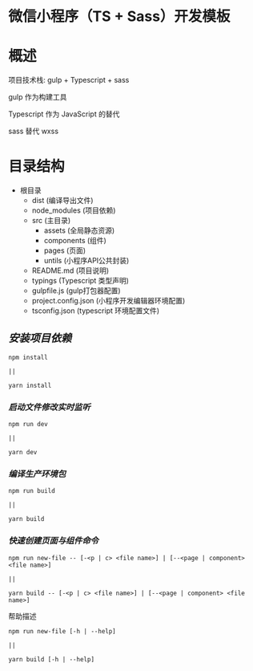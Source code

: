 # 微信小程序（TS + Sass）开发模板

# 概述

项目技术栈: gulp + Typescript + sass

gulp 作为构建工具

Typescript 作为 JavaScript 的替代

sass 替代 wxss

# 目录结构
- 根目录
  + dist (编译导出文件)
  + node_modules (项目依赖)
  + src (主目录)
    + assets (全局静态资源)
    + components (组件)
    + pages (页面)
    + untils (小程序API公共封装)
  + README.md (项目说明)
  + typings (Typescript 类型声明)
  + gulpfile.js (gulp打包器配置)
  + project.config.json (小程序开发编辑器环境配置)
  + tsconfig.json (typescript 环境配置文件)


## ***安装项目依赖***
```
npm install

||

yarn install
```

### ***启动文件修改实时监听***
```
npm run dev

||

yarn dev
```

### ***编译生产环境包***
```
npm run build

||

yarn build
```
### ***快速创建页面与组件命令***
```
npm run new-file -- [-<p | c> <file name>] | [--<page | component> <file name>]

||

yarn build -- [-<p | c> <file name>] | [--<page | component> <file name>]
```
帮助描述
```
npm run new-file [-h | --help]

||

yarn build [-h | --help]
```
